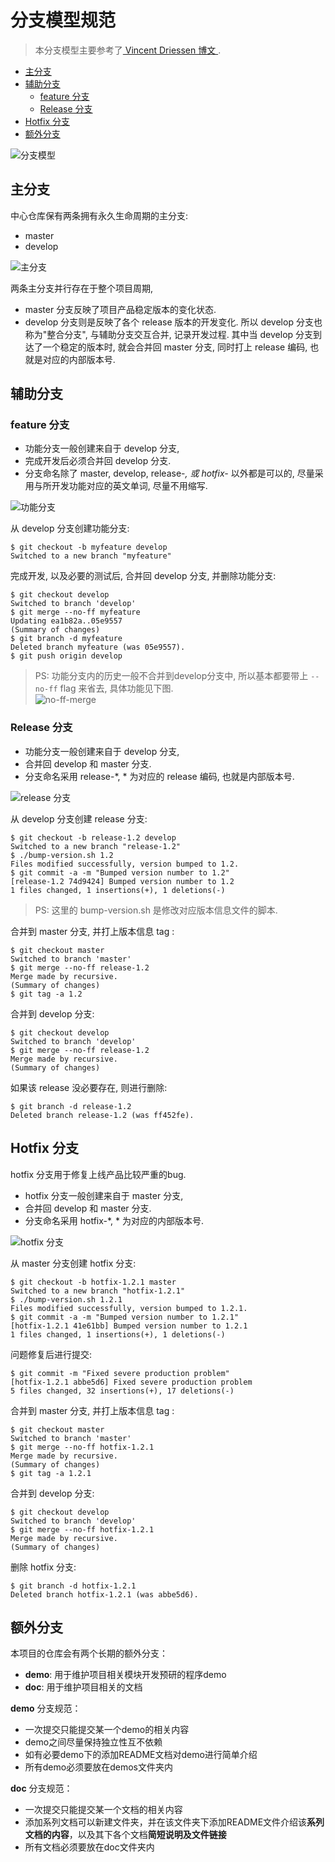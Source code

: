 # 分支模型规范
> 本分支模型主要参考了[ Vincent Driessen 博文 ](https://nvie.com/posts/a-successful-git-branching-model/).

- [主分支](#主分支)
- [辅助分支](#辅助分支)
  - [feature 分支](#feature-分支)
  - [Release 分支](#release-分支)
- [Hotfix 分支](#hotfix-分支)
- [额外分支](#额外分支)

![分支模型](/assets/imgs/posts/2020-07-27-git-branch/git-model@2x.png)

## 主分支
中心仓库保有两条拥有永久生命周期的主分支:
- master
- develop

![主分支](/assets/imgs/posts/2020-07-27-git-branch/main-branches@2x.png)

两条主分支并行存在于整个项目周期, 
- master 分支反映了项目产品稳定版本的变化状态. 
- develop 分支则是反映了各个 release 版本的开发变化. 所以 develop 分支也称为"整合分支", 与辅助分支交互合并, 记录开发过程. 其中当 develop 分支到达了一个稳定的版本时, 就会合并回 master 分支, 同时打上 release 编码, 也就是对应的内部版本号.

## 辅助分支
### feature 分支

- 功能分支一般创建来自于 develop 分支, 
- 完成开发后必须合并回 develop 分支. 
- 分支命名除了 master, develop, release-*, 或 hotfix-* 以外都是可以的, 尽量采用与所开发功能对应的英文单词, 尽量不用缩写.

![功能分支](/assets/imgs/posts/2020-07-27-git-branch/feature-branches@2x.png)

从 develop 分支创建功能分支:
```
$ git checkout -b myfeature develop
Switched to a new branch "myfeature"
```

完成开发, 以及必要的测试后, 合并回 develop 分支, 并删除功能分支:
```
$ git checkout develop
Switched to branch 'develop'
$ git merge --no-ff myfeature
Updating ea1b82a..05e9557
(Summary of changes)
$ git branch -d myfeature
Deleted branch myfeature (was 05e9557).
$ git push origin develop
```
> PS: 功能分支内的历史一般不合并到develop分支中, 所以基本都要带上 `--no-ff` flag 来省去, 具体功能见下图.<br>
![no-ff-merge](/assets/imgs/posts/2020-07-27-git-branch/merge-without-ff@2x.png)

### Release 分支

- 功能分支一般创建来自于 develop 分支, 
- 合并回 develop 和 master 分支. 
- 分支命名采用 release-*, * 为对应的 release 编码, 也就是内部版本号.

![release 分支](/assets/imgs/posts/2020-07-27-git-branch/release-branches@2x.jpg)

从 develop 分支创建 release 分支:
```
$ git checkout -b release-1.2 develop
Switched to a new branch "release-1.2"
$ ./bump-version.sh 1.2
Files modified successfully, version bumped to 1.2.
$ git commit -a -m "Bumped version number to 1.2"
[release-1.2 74d9424] Bumped version number to 1.2
1 files changed, 1 insertions(+), 1 deletions(-)
```
> PS: 这里的 bump-version.sh 是修改对应版本信息文件的脚本.


合并到 master 分支, 并打上版本信息 tag :
```
$ git checkout master
Switched to branch 'master'
$ git merge --no-ff release-1.2
Merge made by recursive.
(Summary of changes)
$ git tag -a 1.2
```

合并到 develop 分支:
```
$ git checkout develop
Switched to branch 'develop'
$ git merge --no-ff release-1.2
Merge made by recursive.
(Summary of changes)
```

如果该 release 没必要存在, 则进行删除:
```
$ git branch -d release-1.2
Deleted branch release-1.2 (was ff452fe).
```

## Hotfix 分支

hotfix 分支用于修复上线产品比较严重的bug.
- hotfix 分支一般创建来自于 master 分支, 
- 合并回 develop 和 master 分支. 
- 分支命名采用 hotfix-*, * 为对应的内部版本号.

![hotfix 分支](/assets/imgs/posts/2020-07-27-git-branch/hotfix-branches@2x.png)

从 master 分支创建 hotfix 分支:
```
$ git checkout -b hotfix-1.2.1 master
Switched to a new branch "hotfix-1.2.1"
$ ./bump-version.sh 1.2.1
Files modified successfully, version bumped to 1.2.1.
$ git commit -a -m "Bumped version number to 1.2.1"
[hotfix-1.2.1 41e61bb] Bumped version number to 1.2.1
1 files changed, 1 insertions(+), 1 deletions(-)
```

问题修复后进行提交:
```
$ git commit -m "Fixed severe production problem"
[hotfix-1.2.1 abbe5d6] Fixed severe production problem
5 files changed, 32 insertions(+), 17 deletions(-)
```

合并到 master 分支, 并打上版本信息 tag :
```
$ git checkout master
Switched to branch 'master'
$ git merge --no-ff hotfix-1.2.1
Merge made by recursive.
(Summary of changes)
$ git tag -a 1.2.1
```

合并到 develop 分支:
```
$ git checkout develop
Switched to branch 'develop'
$ git merge --no-ff hotfix-1.2.1
Merge made by recursive.
(Summary of changes)
```

删除 hotfix 分支:
```
$ git branch -d hotfix-1.2.1
Deleted branch hotfix-1.2.1 (was abbe5d6).
```

## 额外分支
本项目的仓库会有两个长期的额外分支：
- **demo**: 用于维护项目相关模块开发预研的程序demo
- **doc**: 用于维护项目相关的文档

**demo** 分支规范：
- 一次提交只能提交某一个demo的相关内容
- demo之间尽量保持独立性互不依赖
- 如有必要demo下的添加README文档对demo进行简单介绍
- 所有demo必须要放在demos文件夹内

**doc** 分支规范：
- 一次提交只能提交某一个文档的相关内容
- 添加系列文档可以新建文件夹，并在该文件夹下添加README文件介绍该**系列文档的内容**，以及其下各个文档**简短说明及文件链接**
- 所有文档必须要放在doc文件夹内